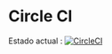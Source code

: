 # Circle CI 
Estado actual : [![CircleCI](https://circleci.com/gh/Alejandro214/tpi-freetable-backend/tree/main.svg?style=svg&circle-token=892517abd1f6dede6f39eee4407a08e2b7d398c9)](https://circleci.com/gh/Alejandro214/tpi-restaurant-backend/tree/main)
